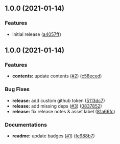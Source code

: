 ## 1.0.0 (2021-01-14)


### Features

* initial release ([a4057ff](https://github.com/kirintwn/resume/commit/a4057ffd5e5175966cdd54505ab57217b0a8e93c))

## 1.0.0 (2021-01-14)


### Features

* **contents:** update contents ([#2](https://github.com/kirintwn/resume/issues/2)) ([c58eced](https://github.com/kirintwn/resume/commit/c58eced7978c5a37d8c74f306b8cf3e9a91a2353))


### Bug Fixes

* **release:** add custom github token ([5113dc7](https://github.com/kirintwn/resume/commit/5113dc7913f3bef3e848e917f577b402c7d06307))
* **release:** add missing deps ([#3](https://github.com/kirintwn/resume/issues/3)) ([0837852](https://github.com/kirintwn/resume/commit/0837852d84f411b8d44fa4ac7151c95c9b04427c))
* **release:** fix release notes & asset label ([81a66fc](https://github.com/kirintwn/resume/commit/81a66fcec5069718e3d57ec3000a071e4f7fcecf))


### Documentations

* **readme:** update badges ([#1](https://github.com/kirintwn/resume/issues/1)) ([fe988b7](https://github.com/kirintwn/resume/commit/fe988b77137f1a36363eb1613b3c252aa0431f74))
